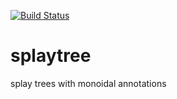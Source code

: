 [![Build Status](https://secure.travis-ci.org/JohnLato/splaytree.png?branch=master)](http://travis-ci.org/JohnLato/splaytree)

splaytree
=========

splay trees with monoidal annotations
